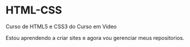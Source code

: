 # HTML-CSS
 Curso de HTML5 e CSS3 do Curso em Video

Estou aprendendo a criar sites e agora vou gerenciar meus repositorios.